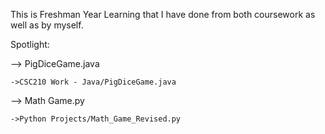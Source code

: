 This is Freshman Year Learning that I have done from both coursework as well as by myself.

Spotlight:

--> PigDiceGame.java

    ->CSC210 Work - Java/PigDiceGame.java

--> Math Game.py

    ->Python Projects/Math_Game_Revised.py